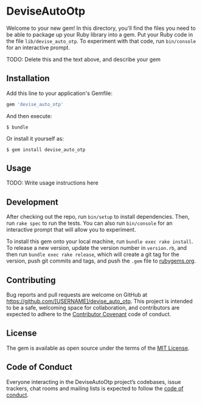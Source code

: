 # DeviseAutoOtp

Welcome to your new gem! In this directory, you'll find the files you need to be able to package up your Ruby library into a gem. Put your Ruby code in the file `lib/devise_auto_otp`. To experiment with that code, run `bin/console` for an interactive prompt.

TODO: Delete this and the text above, and describe your gem

## Installation

Add this line to your application's Gemfile:

```ruby
gem 'devise_auto_otp'
```

And then execute:

    $ bundle

Or install it yourself as:

    $ gem install devise_auto_otp

## Usage

TODO: Write usage instructions here

## Development

After checking out the repo, run `bin/setup` to install dependencies. Then, run `rake spec` to run the tests. You can also run `bin/console` for an interactive prompt that will allow you to experiment.

To install this gem onto your local machine, run `bundle exec rake install`. To release a new version, update the version number in `version.rb`, and then run `bundle exec rake release`, which will create a git tag for the version, push git commits and tags, and push the `.gem` file to [rubygems.org](https://rubygems.org).

## Contributing

Bug reports and pull requests are welcome on GitHub at https://github.com/[USERNAME]/devise_auto_otp. This project is intended to be a safe, welcoming space for collaboration, and contributors are expected to adhere to the [Contributor Covenant](http://contributor-covenant.org) code of conduct.

## License

The gem is available as open source under the terms of the [MIT License](https://opensource.org/licenses/MIT).

## Code of Conduct

Everyone interacting in the DeviseAutoOtp project’s codebases, issue trackers, chat rooms and mailing lists is expected to follow the [code of conduct](https://github.com/[USERNAME]/devise_auto_otp/blob/master/CODE_OF_CONDUCT.md).
